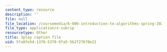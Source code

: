 ```yaml
---
content_type: resource
description: ''
file: null
file_location: /coursemedia/6-006-introduction-to-algorithms-spring-2020/5fa8fe5d137053709fa55b2f27670e21_KlQiwkhLBg0.vtt
file_type: application/x-subrip
resourcetype: Other
title: 3play caption file
uid: 5fa8fe5d-1370-5370-9fa5-5b2f27670e21
---
```

